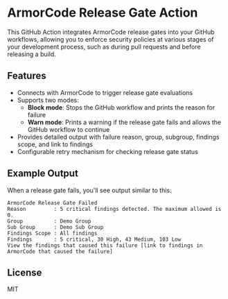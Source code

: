 # ArmorCode Release Gate Action

This GitHub Action integrates ArmorCode release gates into your GitHub workflows, allowing you to enforce security policies at various stages of your development process, such as during pull requests and before releasing a build.

## Features

- Connects with ArmorCode to trigger release gate evaluations
- Supports two modes:
  - **Block mode**: Stops the GitHub workflow and prints the reason for failure
  - **Warn mode**: Prints a warning if the release gate fails and allows the GitHub workflow to continue
- Provides detailed output with failure reason, group, subgroup, findings scope, and link to findings
- Configurable retry mechanism for checking release gate status


## Example Output

When a release gate fails, you'll see output similar to this:

```
ArmorCode Release Gate Failed
Reason         : 5 critical findings detected. The maximum allowed is 0.
Group          : Demo Group
Sub Group      : Demo Sub Group
Findings Scope : All findings
Findings       : 5 critical, 30 High, 43 Medium, 103 Low
View the findings that caused this failure [link to findings in ArmorCode that caused the failure]
```

## License

MIT
